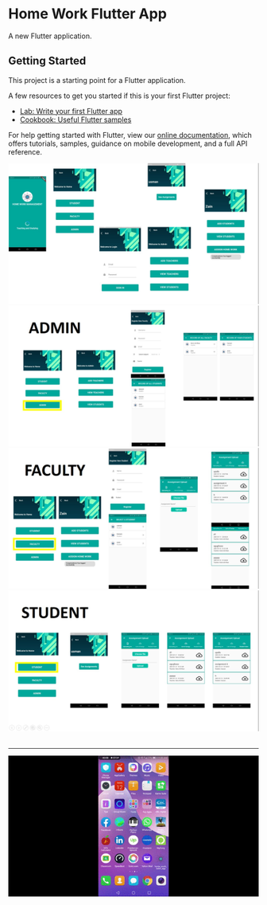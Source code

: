 # Home Work Flutter App

A new Flutter application.

## Getting Started

This project is a starting point for a Flutter application.

A few resources to get you started if this is your first Flutter project:

- [Lab: Write your first Flutter app](https://flutter.dev/docs/get-started/codelab)
- [Cookbook: Useful Flutter samples](https://flutter.dev/docs/cookbook)

For help getting started with Flutter, view our
[online documentation](https://flutter.dev/docs), which offers tutorials,
samples, guidance on mobile development, and a full API reference.

<img src="images/main.jpeg" /><br>
<img src="images/admin.jpeg" /><br>
<img src="images/faculty.jpeg" /><br>
<img src="images/student.jpeg" /><br>
<br>
<hr/>
<img src="images/Home.gif" />
